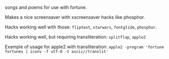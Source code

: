 songs and poems for use with fortune.

Makes a nice screensaver with xscreensaver hacks like phosphor.

Hacks working well with those: `fliptext`, `starwars`, `fontglide`, `phosphor`.

Hacks working well, but requiring transliteration: `splitflap`, `apple2`

Example of usage for apple2 with transliteration: `apple2 -program 'fortune fortunes | iconv -f utf-8 -t ascii//translit'`

